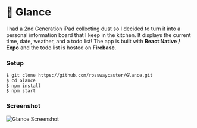 # 👀 Glance

I had a 2nd Generation iPad collecting dust so I decided to turn it into a personal information board that I keep in the kitchen. It displays the current time, date, weather, and a todo list! The app is built with **React Native / Expo** and the todo list is hosted on **Firebase**.

### Setup

```
$ git clone https://github.com/rosswaycaster/Glance.git
$ cd Glance
$ npm install
$ npm start
```

### Screenshot
![Glance Screenshot](https://file-mlqpraepxu.now.sh/ "Glance Screenshot")
